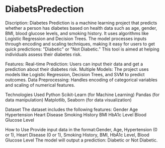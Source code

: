# DiabetsPredection
Discription:
Diabetes Prediction is a machine learning project that predicts whether a person has diabetes based on health data such as age, gender, BMI, blood glucose levels, and smoking history. It uses algorithms like Logistic Regression and Decision Trees. The model processes inputs through encoding and scaling techniques, making it easy for users to get quick predictions: "Diabetic" or "Not Diabetic." This tool is aimed at helping individuals assess their diabetes risk.

Features:
Real-time Prediction: Users can input their data and get a prediction about their diabetes risk.
Multiple Models: The project uses models like Logistic Regression, Decision Trees, and SVM to predict outcomes.
Data Preprocessing: Handles encoding of categorical variables and scaling of numerical features.

Technologies Used
Python
Scikit-Learn (for Machine Learning)
Pandas (for data manipulation)
Matplotlib, Seaborn (for data visualization)

Dataset
The dataset includes the following features:
Gender
Age
Hypertension
Heart Disease
Smoking History
BMI
HbA1c Level
Blood Glucose Level

How to Use
Provide input data in the format:Gender, Age, Hypertension (0 or 1), Heart Disease (0 or 1), Smoking History, BMI, HbA1c Level, Blood Glucose Level
The model will output a prediction: Diabetic or Not Diabetic.
